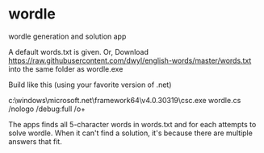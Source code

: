 # wordle
wordle generation and solution app

A default words.txt is given. Or, Download https://raw.githubusercontent.com/dwyl/english-words/master/words.txt into the same folder as wordle.exe

Build like this (using your favorite version of .net)

c:\windows\microsoft.net\framework64\v4.0.30319\csc.exe wordle.cs /nologo /debug:full /o+

The apps finds all 5-character words in words.txt and for each attempts to solve wordle. When it can't find a solution, it's
because there are multiple answers that fit.
